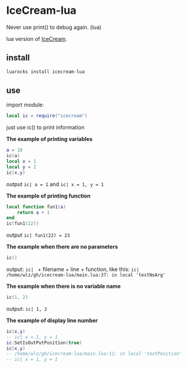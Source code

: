 # IceCream-lua

Never use print() to debug again. (lua)

lua version of [IceCream](https://github.com/gruns/icecream).

## install

```sh
luarocks install icecream-lua
```

## use

import module:

```lua
local ic = require("icecream")
```

just use ic() to print information

**The example of printing variables**

```lua
a = 10
ic(a)
local x = 1
local y = 2
ic(x,y)
```

output  `ic| a = 1` and `ic| x = 1, y = 1`

**The example of printing function**

```lua
local function fun1(a) 
    return a + 1 
end
ic(fun1(22))
```

output  `ic| fun1(22) = 23`

**The example when there are no parameters**

```lua
ic()
```

output: `ic| ` + filename + line + function, like this: `ic| /home/wlz/gh/icecream-lua/main.lua:37: in local 'testNoArg'`

**The example when there is no variable name**

```lua
ic(1, 2)
```

output: `ic| 1, 2`

**The example of display line number**

```lua
ic(x,y)
-- ic| x = 1, y = 1
ic:SetIsOutPutPosition(true)
ic(x,y)
-- /home/wlz/gh/icecream-lua/main.lua:11: in local 'testPosition'
-- ic| x = 1, y = 1
```


